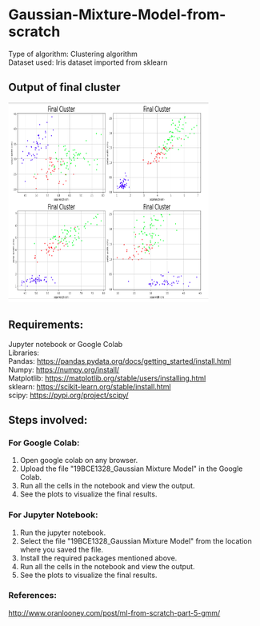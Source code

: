 # Gaussian-Mixture-Model-from-scratch

Type of algorithm: Clustering algorithm <br />
Dataset used: Iris dataset imported from sklearn

## Output of final cluster

<div>
  <img src="https://github.com/saniikakulkarni/Gaussian-Mixture-Model-from-scratch/blob/main/Output%20of%20cluster.png" height=400px width=400px />
</div>

## Requirements:

Jupyter notebook or Google Colab <br />
Libraries:<br />
Pandas: https://pandas.pydata.org/docs/getting_started/install.html <br />
Numpy: https://numpy.org/install/ <br />
Matplotlib: https://matplotlib.org/stable/users/installing.html <br />
sklearn: https://scikit-learn.org/stable/install.html <br />
scipy: https://pypi.org/project/scipy/ <br />

## Steps involved:

### For Google Colab:

1. Open google colab on any browser.
2. Upload the file "19BCE1328_Gaussian Mixture Model" in the Google Colab. 
3. Run all the cells in the notebook and view the output.
4. See the plots to visualize the final results.

### For Jupyter Notebook:

1. Run the jupyter notebook.
2. Select the file "19BCE1328_Gaussian Mixture Model" from the location where you saved the file.
3. Install the required packages mentioned above.
4. Run all the cells in the notebook and view the output.
5. See the plots to visualize the final results.

### References:

http://www.oranlooney.com/post/ml-from-scratch-part-5-gmm/
